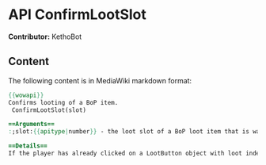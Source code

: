 # API ConfirmLootSlot

**Contributor:** KethoBot

## Content

The following content is in MediaWiki markdown format:

```mediawiki
{{wowapi}}
Confirms looting of a BoP item.
 ConfirmLootSlot(slot)

==Arguments==
:;slot:{{apitype|number}} - the loot slot of a BoP loot item that is waiting for confirmation

==Details==
If the player has already clicked on a LootButton object with loot index 1, and the item is "Bind on Pickup" and awaiting confirmation, then the item will be looted and placed in the player's bags.
```